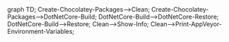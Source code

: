 <div class="mermaid">
graph TD;
Create-Chocolatey-Packages-->Clean;
Create-Chocolatey-Packages-->DotNetCore-Build;
DotNetCore-Build-->DotNetCore-Restore;
DotNetCore-Build-->Restore;
Clean-->Show-Info;
Clean-->Print-AppVeyor-Environment-Variables;
</div>
